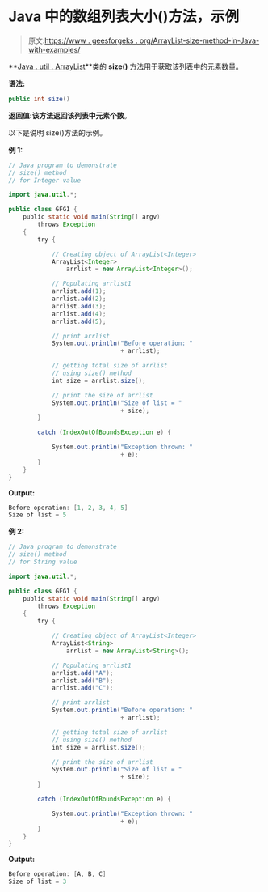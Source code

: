 # Java 中的数组列表大小()方法，示例

> 原文:[https://www . geesforgeks . org/ArrayList-size-method-in-Java-with-examples/](https://www.geeksforgeeks.org/arraylist-size-method-in-java-with-examples/)

**[Java . util . ArrayList](https://www.geeksforgeeks.org/arraylist-in-java/)**类的 **size()** 方法用于获取该列表中的元素数量。

**语法:**

```java
public int size()
```

**返回值:**该方法返回该列表中**元素个数**。

以下是说明 size()方法的示例。

**例 1:**

```java
// Java program to demonstrate
// size() method
// for Integer value

import java.util.*;

public class GFG1 {
    public static void main(String[] argv)
        throws Exception
    {
        try {

            // Creating object of ArrayList<Integer>
            ArrayList<Integer>
                arrlist = new ArrayList<Integer>();

            // Populating arrlist1
            arrlist.add(1);
            arrlist.add(2);
            arrlist.add(3);
            arrlist.add(4);
            arrlist.add(5);

            // print arrlist
            System.out.println("Before operation: "
                               + arrlist);

            // getting total size of arrlist
            // using size() method
            int size = arrlist.size();

            // print the size of arrlist
            System.out.println("Size of list = "
                               + size);
        }

        catch (IndexOutOfBoundsException e) {

            System.out.println("Exception thrown: "
                               + e);
        }
    }
}
```

**Output:**

```java
Before operation: [1, 2, 3, 4, 5]
Size of list = 5

```

**例 2:**

```java
// Java program to demonstrate
// size() method
// for String value

import java.util.*;

public class GFG1 {
    public static void main(String[] argv)
        throws Exception
    {
        try {

            // Creating object of ArrayList<Integer>
            ArrayList<String>
                arrlist = new ArrayList<String>();

            // Populating arrlist1
            arrlist.add("A");
            arrlist.add("B");
            arrlist.add("C");

            // print arrlist
            System.out.println("Before operation: "
                               + arrlist);

            // getting total size of arrlist
            // using size() method
            int size = arrlist.size();

            // print the size of arrlist
            System.out.println("Size of list = "
                               + size);
        }

        catch (IndexOutOfBoundsException e) {

            System.out.println("Exception thrown: "
                               + e);
        }
    }
}
```

**Output:**

```java
Before operation: [A, B, C]
Size of list = 3

```